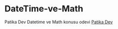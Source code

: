 # DateTime-ve-Math
Patika Dev Datetime ve Math konusu odevi
[Patika Dev](https://www.patika.dev/tr)
